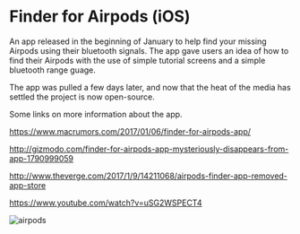 # Finder for Airpods (iOS)
An app released in the beginning of January to help find your missing Airpods using their bluetooth signals. The app gave users an idea of how to find their Airpods with the use of simple tutorial screens and a simple bluetooth range guage. 

The app was pulled a few days later, and now that the heat of the media has settled the project is now open-source.

Some links on more information about the app.

https://www.macrumors.com/2017/01/06/finder-for-airpods-app/

http://gizmodo.com/finder-for-airpods-app-mysteriously-disappears-from-app-1790999059

http://www.theverge.com/2017/1/9/14211068/airpods-finder-app-removed-app-store

https://www.youtube.com/watch?v=uSG2WSPECT4

![airpods](https://cloud.githubusercontent.com/assets/8471807/22744308/272946b2-ee71-11e6-92cf-4235decc11b2.jpg)

